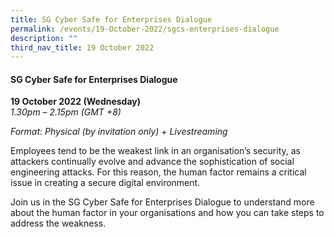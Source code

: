 ```yaml
---
title: SG Cyber Safe for Enterprises Dialogue
permalink: /events/19-October-2022/sgcs-enterprises-dialogue
description: ""
third_nav_title: 19 October 2022
---
```



#### **SG Cyber Safe for Enterprises Dialogue**
 
**19 October 2022 (Wednesday)**  
*1.30pm – 2.15pm (GMT +8)*

*Format: Physical (by invitation only) + Livestreaming*

Employees tend to be the weakest link in an organisation’s security, as attackers continually evolve and advance the sophistication of social engineering attacks. For this reason, the human factor remains a critical issue in creating a secure digital environment. 

Join us in the SG Cyber Safe for Enterprises Dialogue to understand more about the human factor in your organisations and how you can take steps to address the weakness.